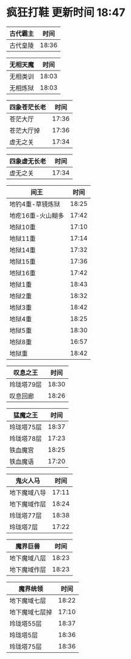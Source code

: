 # 疯狂打鞋 更新时间 18:47

| 古代霸主   | 时间    |
|--------|-------|
| 古代皇陵 | 18:36 |

| 无相天魔   | 时间    |
|--------|-------|
| 无相类训 | 18:03 |
| 无相炼狱 | 18:03 |

| 四象苍茫长老   | 时间    |
|--------|-------|
| 苍茫大厅 | 17:36 |
| 苍茫大厅掉 | 17:36 |
| 虚无之关 | 17:34 |

| 四象虚无长老   | 时间    |
|--------|-------|
| 虚无之关 | 17:34 |

| 间王   | 时间    |
|--------|-------|
| 地钓4重-草镜炼狱 | 18:25 |
| 地疙16重-火山糊多 | 17:42 |
| 地狱10重 | 17:10 |
| 地狱11重 | 17:14 |
| 地狱14重 | 17:32 |
| 地狱15重 | 17:36 |
| 地狱16重 | 17:42 |
| 地狱1重 | 18:43 |
| 地狱2重 | 18:32 |
| 地狱3重 | 18:42 |
| 地狱4重 | 18:25 |
| 地狱5重 | 18:30 |
| 地狱8重 | 16:57 |
| 地狱重 | 18:42 |

| 叹息之王   | 时间    |
|--------|-------|
| 玲珑塔79层 | 18:30 |
| 叹息回廊 | 18:26 |

| 猛魔之王   | 时间    |
|--------|-------|
| 玲珑塔75层 | 18:37 |
| 玲珑塔78层 | 17:23 |
| 铁血魔宫 | 18:25 |
| 铁血魔语 | 17:20 |

| 鬼火人马   | 时间    |
|--------|-------|
| 地下魔域八导 | 17:11 |
| 地下魔域作层 | 18:24 |
| 玲珑塔77层 | 18:38 |
| 玲珑塔7层 | 17:22 |

| 魔界巨兽   | 时间    |
|--------|-------|
| 地下魔域八层 | 18:23 |
| 地下魔域作层 | 18:23 |

| 魔界统领   | 时间    |
|--------|-------|
| 地下魔域七层 | 18:22 |
| 地下魔域七层掉 | 17:10 |
| 玲珑塔55层 | 18:37 |
| 玲珑塔5层 | 18:36 |
| 玲珑塔75层 | 18:36 |